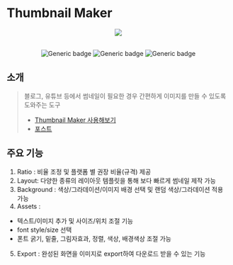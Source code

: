 # Thumbnail Maker

<div align="center">
<img src="https://user-images.githubusercontent.com/50618754/153700819-d7999a89-e739-4d6c-93ff-35f18522cdc9.png"/>
<br></br>

![Generic badge](https://img.shields.io/badge/React-17.0.2-skyblue.svg)
![Generic badge](https://img.shields.io/badge/Sass-7.0.1-hotpink.svg)
![Generic badge](https://img.shields.io/badge/html2canvas-1.4.1-yellow.svg)

</div>

## 소개

> 블로그, 유튜브 등에서 썸네일이 필요한 경우 간편하게 이미지를 만들 수 있도록 도와주는 도구
>
> - [Thumbnail Maker 사용해보기](https://ye-yo.github.io/thumbnail-maker/)
> - [ 포스트](https://ye-yo.github.io/toy/2022/01/21/thumbnail-maker.html)

## 주요 기능

1. Ratio : 비율 조정 및 플랫폼 별 권장 비율(규격) 제공
2. Layout: 다양한 종류의 레이아웃 템플릿을 통해 보다 빠르게 썸네일 제작 가능
3. Background : 색상/그라데이션/이미지 배경 선택 및 랜덤 색상/그라데이션 적용 가능
4. Assets :

- 텍스트/이미지 추가 및 사이즈/위치 조절 기능
- font style/size 선택
- 폰트 굵기, 밑줄, 그림자효과, 정렬, 색상, 배경색상 조절 가능

5. Export : 완성된 화면을 이미지로 export하여 다운로드 받을 수 있는 기능
